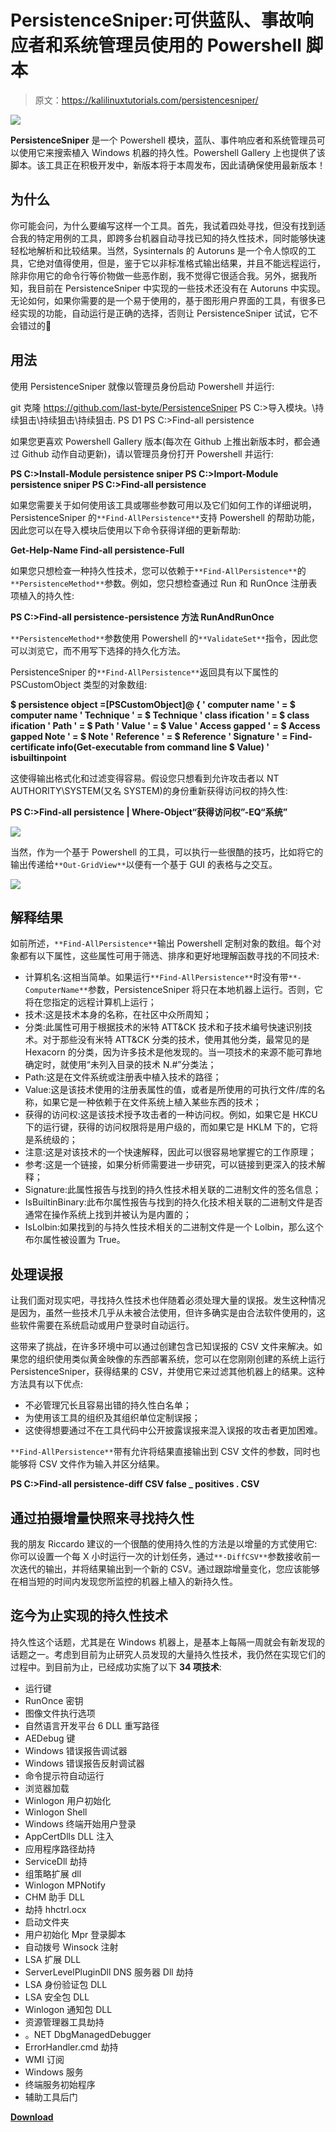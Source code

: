 # PersistenceSniper:可供蓝队、事故响应者和系统管理员使用的 Powershell 脚本

> 原文：<https://kalilinuxtutorials.com/persistencesniper/>

[![](img//2cb3776e81da2350b0b1fd1431066e75.png)](https://blogger.googleusercontent.com/img/b/R29vZ2xl/AVvXsEg8797DFm_KmnUmY2UpVzrTfqZmjWH90J9yAsqQ6jTeJEqG6OLboh3x4qLRiQ0_LemifubbOZR6FEExlUPIDw2gDJhRTweNbXuT3RVquCJONqFj-b8vSFpDvc8nhNF71EijnKW3A5heG-OyGGrPB4srZpUc-V7px7oqAxmggQ9q16pgBsBw8Xp-5mhz/s728/68747470733a2f2f626c6f672e6e6f74736f2e70726f2f696d672f70657273697374656e6365736e69706572322e706e67%20(1)%20(3).png)

**PersistenceSniper** 是一个 Powershell 模块，蓝队、事件响应者和系统管理员可以使用它来搜索植入 Windows 机器的持久性。Powershell Gallery 上也提供了该脚本。该工具正在积极开发中，新版本将于本周发布，因此请确保使用最新版本！

## 为什么

你可能会问，为什么要编写这样一个工具。首先，我试着四处寻找，但没有找到适合我的特定用例的工具，即跨多台机器自动寻找已知的持久性技术，同时能够快速轻松地解析和比较结果。当然，Sysinternals 的 Autoruns 是一个令人惊叹的工具，它绝对值得使用，但是，鉴于它以非标准格式输出结果，并且不能远程运行，除非你用它的命令行等价物做一些恶作剧，我不觉得它很适合我。另外，据我所知，我目前在 PersistenceSniper 中实现的一些技术还没有在 Autoruns 中实现。无论如何，如果你需要的是一个易于使用的，基于图形用户界面的工具，有很多已经实现的功能，自动运行是正确的选择，否则让 PersistenceSniper 试试，它不会错过的🙂

## 用法

使用 PersistenceSniper 就像以管理员身份启动 Powershell 并运行:

git 克隆 https://github.com/last-byte/PersistenceSniper
PS C:>导入模块。\持续狙击\持续狙击\持续狙击. PS D1
PS C:>Find-all persistence

如果您更喜欢 Powershell Gallery 版本(每次在 Github 上推出新版本时，都会通过 Github 动作自动更新)，请以管理员身份打开 Powershell 并运行:

**PS C:>Install-Module persistence sniper
PS C:>Import-Module persistence sniper
PS C:>Find-all persistence**

如果您需要关于如何使用该工具或哪些参数可用以及它们如何工作的详细说明，PersistenceSniper 的`**Find-AllPersistence**`支持 Powershell 的帮助功能，因此您可以在导入模块后使用以下命令获得详细的更新帮助:

**Get-Help-Name Find-all persistence-Full**

如果您只想检查一种持久性技术，您可以依赖于`**Find-AllPersistence**`的`**PersistenceMethod**`参数。例如，您只想检查通过 Run 和 RunOnce 注册表项植入的持久性:

**PS C:>Find-all persistence-persistence 方法 RunAndRunOnce**

`**PersistenceMethod**`参数使用 Powershell 的`**ValidateSet**`指令，因此您可以浏览它，而不用写下选择的持久化方法。

PersistenceSniper 的`**Find-AllPersistence**`返回具有以下属性的 PSCustomObject 类型的对象数组:

**$ persistence object =[PSCustomObject]@ {
' computer name ' = $ computer name
' Technique ' = $ Technique
' class ification ' = $ class ification
' Path ' = $ Path
' Value ' = $ Value
' Access gapped ' = $ Access gapped
Note ' = $ Note
' Reference ' = $ Reference
' Signature ' = Find-certificate info(Get-executable from command line $ Value)
' isbuiltinpoint**

这使得输出格式化和过滤变得容易。假设您只想看到允许攻击者以 NT AUTHORITY\SYSTEM(又名 SYSTEM)的身份重新获得访问权的持久性:

**PS C:>Find-all persistence | Where-Object“获得访问权”-EQ“系统”**

![](img//9f353adb9caabb404687979f61adb400.png)

当然，作为一个基于 Powershell 的工具，可以执行一些很酷的技巧，比如将它的输出传递给`**Out-GridView**`以便有一个基于 GUI 的表格与之交互。

![](img//515f07382fb8acf5841ae2365e25815b.png)

## 解释结果

如前所述，`**Find-AllPersistence**`输出 Powershell 定制对象的数组。每个对象都有以下属性，这些属性可用于筛选、排序和更好地理解函数寻找的不同技术:

*   计算机名:这相当简单。如果运行`**Find-AllPersistence**`时没有带`**-ComputerName**`参数，PersistenceSniper 将只在本地机器上运行。否则，它将在您指定的远程计算机上运行；
*   技术:这是技术本身的名称，在社区中众所周知；
*   分类:此属性可用于根据技术的米特 ATT&CK 技术和子技术编号快速识别技术。对于那些没有米特 ATT&CK 分类的技术，使用其他分类，最常见的是 Hexacorn 的分类，因为许多技术是他发现的。当一项技术的来源不能可靠地确定时，就使用“未列入目录的技术 N.#”分类法；
*   Path:这是在文件系统或注册表中植入技术的路径；
*   Value:这是该技术使用的注册表属性的值，或者是所使用的可执行文件/库的名称，如果它是一种依赖于在文件系统上植入某些东西的技术；
*   获得的访问权:这是该技术授予攻击者的一种访问权。例如，如果它是 HKCU 下的运行键，获得的访问权限将是用户级的，而如果它是 HKLM 下的，它将是系统级的；
*   注意:这是对该技术的一个快速解释，因此可以很容易地掌握它的工作原理；
*   参考:这是一个链接，如果分析师需要进一步研究，可以链接到更深入的技术解释；
*   Signature:此属性报告与找到的持久性技术相关联的二进制文件的签名信息；
*   IsBuiltinBinary:此布尔属性报告与找到的持久化技术相关联的二进制文件是否通常在操作系统上找到并被认为是内置的；
*   IsLolbin:如果找到的与持久性技术相关的二进制文件是一个 Lolbin，那么这个布尔属性被设置为 True。

## 处理误报

让我们面对现实吧，寻找持久性技术也伴随着必须处理大量的误报。发生这种情况是因为，虽然一些技术几乎从未被合法使用，但许多确实是由合法软件使用的，这些软件需要在系统启动或用户登录时自动运行。

这带来了挑战，在许多环境中可以通过创建包含已知误报的 CSV 文件来解决。如果您的组织使用类似黄金映像的东西部署系统，您可以在您刚刚创建的系统上运行 PersistenceSniper，获得结果的 CSV，并使用它来过滤其他机器上的结果。这种方法具有以下优点:

*   不必管理冗长且容易出错的持久性白名单；
*   为使用该工具的组织及其组织单位定制误报；
*   这使得想要通过不在工具代码中公开披露误报来混入误报的攻击者更加困难。

`**Find-AllPersistence**`带有允许将结果直接输出到 CSV 文件的参数，同时也能够将 CSV 文件作为输入并区分结果。

**PS C:>Find-all persistence-diff CSV false _ positives . CSV**

## 通过拍摄增量快照来寻找持久性

我的朋友 Riccardo 建议的一个很酷的使用持久性的方法是以增量的方式使用它:你可以设置一个每 X 小时运行一次的计划任务，通过`**-DiffCSV**`参数接收前一次迭代的输出，并将结果输出到一个新的 CSV。通过跟踪增量变化，您应该能够在相当短的时间内发现您所监控的机器上植入的新持久性。

## 迄今为止实现的持久性技术

持久性这个话题，尤其是在 Windows 机器上，是基本上每隔一周就会有新发现的话题之一。考虑到目前为止研究人员发现的大量持久性技术，我仍然在实现它们的过程中。到目前为止，已经成功实施了以下 **34 项技术**:

*   运行键
*   RunOnce 密钥
*   图像文件执行选项
*   自然语言开发平台 6 DLL 重写路径
*   AEDebug 键
*   Windows 错误报告调试器
*   Windows 错误报告反射调试器
*   命令提示符自动运行
*   浏览器加载
*   Winlogon 用户初始化
*   Winlogon Shell
*   Windows 终端开始用户登录
*   AppCertDlls DLL 注入
*   应用程序路径劫持
*   ServiceDll 劫持
*   组策略扩展 dll
*   Winlogon MPNotify
*   CHM 助手 DLL
*   劫持 hhctrl.ocx
*   启动文件夹
*   用户初始化 Mpr 登录脚本
*   自动拨号 Winsock 注射
*   LSA 扩展 DLL
*   ServerLevelPluginDll DNS 服务器 Dll 劫持
*   LSA 身份验证包 DLL
*   LSA 安全包 DLL
*   Winlogon 通知包 DLL
*   资源管理器工具劫持
*   。NET DbgManagedDebugger
*   ErrorHandler.cmd 劫持
*   WMI 订阅
*   Windows 服务
*   终端服务初始程序
*   辅助工具后门

[**Download**](https://github.com/last-byte/PersistenceSniper)